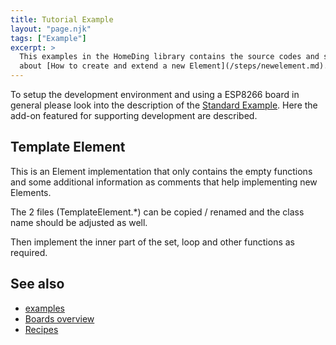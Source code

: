 ```yaml
---
title: Tutorial Example 
layout: "page.njk"
tags: ["Example"]
excerpt: >
  This examples in the HomeDing library contains the source codes and snippets explained in detail in the documentation
  about [How to create and extend a new Element](/steps/newelement.md).
---
```


To setup the development environment and using a ESP8266 board in general please look into the description of the [Standard Example](/examples/standard.md). Here the add-on featured for supporting development are described.

## Template Element

This is an Element implementation that only contains the empty functions and some additional information as comments that help implementing new Elements.

The 2 files (TemplateElement.*) can be copied / renamed and the class name should be adjusted as well.

Then implement the inner part of the set, loop and other functions as required.

## See also

* [examples](/examples/index.md)
* [Boards overview](/boards/index.md)
* [Recipes](/recipes/index.md)